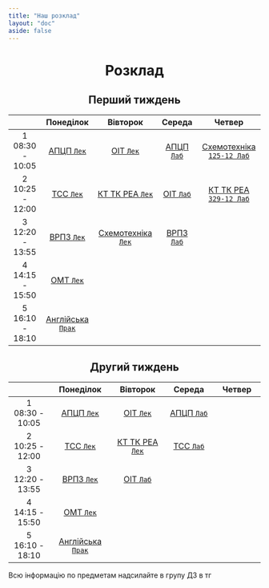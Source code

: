 ```yaml
---
title: "Наш розклад"
layout: "doc"
aside: false
---
```


<h1>Розклад</h1>

<h2 id="firstWeekH2">Перший тиждень</h2>

<div id="firstWeek">

|                    |              Понеділок              |                Вівторок                |           Середа           |                    Четвер                     |
| :----------------: | :---------------------------------: | :------------------------------------: | :------------------------: | :-------------------------------------------: |
| 1<br>08:30 - 10:05 |     [АПЦП `Лек`](/tasks/APTSP)      |        [ОІТ `Лек`](/tasks/OIT)         | [АПЦП `Лаб`](/tasks/APTSP) | [Схемотехніка `125-12 Лаб`](/tasks/circuitry) |
| 2<br>10:25 - 12:00 |       [ТСС `Лек`](/tasks/TSS)       |   [КТ ТК РЕА `Лек`](/tasks/KTTKREA)    |  [ОІТ `Лаб`](/tasks/OIT)   |   [КТ ТК РЕА `329-12 Лаб`](/tasks/KTTKREA)    |
| 3<br>12:20 - 13:55 |      [ВРПЗ `Лек`](/tasks/VRPZ)      | [Схемотехніка `Лек`](/tasks/circuitry) | [ВРПЗ `Лаб`](/tasks/VRPZ)  |                                               |
| 4<br>14:15 - 15:50 |       [ОМТ `Лек`](/tasks/OMT)       |                                        |                            |                                               |
| 5<br>16:10 - 18:10 | [Англійська `Прак`](/tasks/english) |                                        |                            |                                               |

</div>

<h2 id="secondWeekH2">Другий тиждень</h2>

<div id="secondWeek">

|                    |              Понеділок              |             Вівторок              |           Середа           | Четвер |
| :----------------: | :---------------------------------: | :-------------------------------: | :------------------------: | :----: |
| 1<br>08:30 - 10:05 |     [АПЦП `Лек`](/tasks/APTSP)      |      [ОІТ `Лек`](/tasks/OIT)      | [АПЦП `Лаб`](/tasks/APTSP) |        |
| 2<br>10:25 - 12:00 |       [ТСС `Лек`](/tasks/TSS)       | [КТ ТК РЕА `Лек`](/tasks/KTTKREA) |  [ТСС `Лаб`](/tasks/TSS)   |        |
| 3<br>12:20 - 13:55 |      [ВРПЗ `Лек`](/tasks/VRPZ)      |      [ОІТ `Лаб`](/tasks/OIT)      |                            |        |
| 4<br>14:15 - 15:50 |       [ОМТ `Лек`](/tasks/OMT)       |                                   |                            |        |
| 5<br>16:10 - 18:10 | [Англійська `Прак`](/tasks/english) |                                   |                            |        |

</div>

Всю інформацію по предметам надсилайте в групу ДЗ в тг

<script setup>
import { onMounted } from "vue"

onMounted(() => { 
    console.log("Ну і чого ти сюди дивишся, чортяка! Якщо ти хочеш допомогти зробити цей сайт краще, то пиши в телеграм: @Renat_TOP");
    try {
        checkWeekAndCouple()
        console.log(getUADate(year, month, date, 8, 30, 0))
        setInterval(() => {
            checkWeekAndCouple();
        }, 10000);
    } catch (e) {}
})

function getUADate(year, month, date, hours, minutes, secons) {
    return new Date(new Date(year, month, date, hours, minutes, secons).toLocaleString('en', {timeZone: 'Europe/Kyiv'}));
}

const now = new Date(new Date().toLocaleString('en', {timeZone: 'Europe/Kyiv'}));
const year = now.getFullYear();
const month = now.getMonth();
const date = now.getDate();
const day = now.getDay();
const time = now.getTime();

function checkWeekAndCouple() {
    const firstWeek = document.getElementById('firstWeek');
    const secondWeek = document.getElementById('secondWeek');
    const currentWeek = getNowWeek() === 1 ? firstWeek : secondWeek;
    const nowCouple = getCouple();
    const table = currentWeek.getElementsByTagName("table")[0];
    table.style.border = "2px solid #059669";
    const weekDays = table.getElementsByTagName("td");
    if (nowCouple === -1) {
        let lastCouples = [21, 22, 23, 24];
        for (let i = 0; i < lastCouples.length; i++) {
            weekDays[lastCouples[i]].style.border = "1px solid var(--vp-c-divider)"
        }
    }
    else if (nowCouple) {
        weekDays[nowCouple - 6].style.border = "1px solid var(--vp-c-divider)"
        weekDays[nowCouple].style.border = "2px solid #059669";
    }
}

function getNowWeek() {
    const today = new Date(year, month, 0).getTime();
    const week = Math.round((time) / (1000 * 60 * 60 * 24 * 7));
    return week % 2 ? 1 : 2;
}

function getCouple() {
    // [sunday, monday, tuesday, wednesday, thursday, friday, saturday]
    const daysWithCouples = [[], [1, 6, 11, 16, 21], [2, 7, 12, 17, 22], [3, 8, 13, 18, 23], [4, 9, 14, 19, 24], [], []];

    if (now >= getUADate(year, month, date, 8, 30, 0) && now <= getUADate(year, month, date, 10, 5, 0))
        return daysWithCouples[day][0];
    else if (now >= getUADate(year, month, date, 10, 5, 0) && now <= getUADate(year, month, date, 12, 0, 0))
        return daysWithCouples[day][1];
    else if (now >= getUADate(year, month, date, 12, 0, 0) && now <= getUADate(year, month, date, 13, 55, 0))
        return daysWithCouples[day][2];
    else if (now >= getUADate(year, month, date, 13, 55, 0) && now <= getUADate(year, month, date, 15, 50, 0))
        return daysWithCouples[day][3];
    else if (now >= getUADate(year, month, date, 15, 50, 0) && now <= getUADate(year, month, date, 18, 10, 0))
        return daysWithCouples[day][4];
    else if (now > getUADate(year, month, date, 18, 10, 0) && now < getUADate(year, month, date, 8, 30, 0))
        return -1;
    else return 0;
}

</script>

<style scoped>
h1, h2 {
    text-align: center !important;
}

th {
    width: 1% !important;
}
</style>
